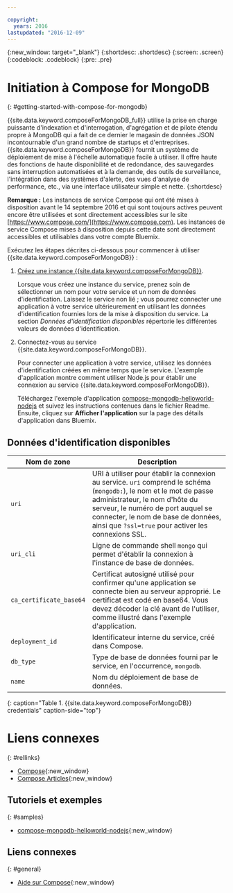 ```yaml
---

copyright:
  years: 2016
lastupdated: "2016-12-09"
---
```


{:new_window: target="_blank"}
{:shortdesc: .shortdesc}
{:screen: .screen}
{:codeblock: .codeblock}
{:pre: .pre}

# Initiation à Compose for MongoDB
{: #getting-started-with-compose-for-mongodb}

{{site.data.keyword.composeForMongoDB_full}} utilise la prise en charge puissante d'indexation et d'interrogation, d'agrégation et de pilote étendu propre à MongoDB qui a fait de ce dernier le magasin de données JSON incontournable d'un grand nombre de startups et d'entreprises. {{site.data.keyword.composeForMongoDB}} fournit un système de déploiement de mise à l'échelle automatique facile à utiliser. Il offre haute des fonctions de haute disponibilité et de redondance, des sauvegardes sans interruption automatisées et à la demande, des outils de surveillance, l'intégration dans des systèmes d'alerte, des vues d'analyse de performance, etc., via une interface utilisateur simple et nette.
{:shortdesc}

**Remarque :** Les instances de service Compose qui ont été mises à disposition avant le 14 septembre 2016 et qui sont toujours actives peuvent encore être utilisées et sont directement accessibles sur le site [https://www.compose.com/](https://www.compose.com). Les instances de service Compose mises à disposition depuis cette date sont directement accessibles et utilisables dans votre compte Bluemix.

Exécutez les étapes décrites ci-dessous pour commencer à utiliser {{site.data.keyword.composeForMongoDB}} :

1. [Créez une instance {{site.data.keyword.composeForMongoDB}}](https://console.ng.bluemix.net/catalog/services/compose-for-mongodb/).

   Lorsque vous créez une instance du service, prenez soin de sélectionner un nom pour votre service et un nom de données d'identification. Laissez le service non lié ; vous pourrez connecter une application à votre service ultérieurement en utilisant les données d'identification fournies lors de la mise à disposition du service.  La section *Données d'identification disponibles* répertorie les différentes valeurs de données d'identification.

2. Connectez-vous au service {{site.data.keyword.composeForMongoDB}}.

   Pour connecter une application à votre service, utilisez les données d'identification créées en même temps que le service. L'exemple d'application montre comment utiliser Node.js pour établir une connexion au service {{site.data.keyword.composeForMongoDB}}.

   Téléchargez l'exemple d'application [compose-mongodb-helloworld-nodejs](https://github.com/IBM-Bluemix/compose-mongodb-helloworld-nodejs) et suivez les instructions contenues dans le fichier Readme. Ensuite, cliquez sur **Afficher l'application** sur la page des détails d'application dans Bluemix.


## Données d'identification disponibles

Nom de zone|Description
----------|-----------
`uri`|URI à utiliser pour établir la connexion au service. `uri` comprend le schéma (`mongodb:`), le nom et le mot de passe administrateur, le nom d'hôte du serveur, le numéro de port auquel se connecter, le nom de base de données, ainsi que `?ssl=true` pour activer les connexions SSL.
`uri_cli`|Ligne de commande shell `mongo` qui permet d'établir la connexion à l'instance de base de données.
`ca_certificate_base64`|Certificat autosigné utilisé pour confirmer qu'une application se connecte bien au serveur approprié. Le certificat est codé en base64. Vous devez décoder la clé avant de l'utiliser, comme illustré dans l'exemple d'application.
`deployment_id`|Identificateur interne du service, créé dans Compose.
`db_type`|Type de base de données fourni par le service, en l'occurrence, `mongodb`.
`name`|Nom du déploiement de base de données.
{: caption="Table 1. {{site.data.keyword.composeForMongoDB}} credentials" caption-side="top"}

# Liens connexes
{: #rellinks}

* [Compose](https://www.compose.com){:new_window}
* [Compose Articles](https://www.compose.com/articles/){:new_window}

## Tutoriels et exemples
{: #samples}
* [compose-mongodb-helloworld-nodejs](https://github.com/IBM-Bluemix/compose-mongodb-helloworld-nodejs){:new_window}

## Liens connexes
{: #general}
* [Aide sur Compose](https://help.compose.com/docs){:new_window}
